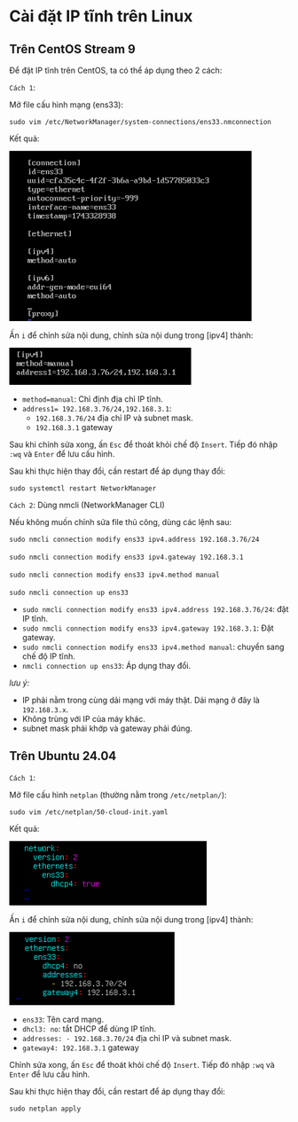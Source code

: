# Cài đặt IP tĩnh trên Linux

## Trên CentOS Stream 9

Để đặt IP tĩnh trên CentOS, ta có thể áp dụng theo 2 cách:

`Cách 1`:

Mở file cấu hình mạng (ens33):

```plaintext
sudo vim /etc/NetworkManager/system-connections/ens33.nmconnection
```

Kết quả:

![network card configuration file](./images/card_configuration.png)

Ấn `i` để chỉnh sửa nội dung, chỉnh sửa nội dung trong [ipv4] thành:

![reconfig card](./images/reconfig_card.png)

- `method=manual`: Chỉ định địa chỉ IP tĩnh.
- `address1= 192.168.3.76/24,192.168.3.1`:
  - `192.168.3.76/24` địa chỉ IP và subnet mask.
  - `192.168.3.1` gateway

Sau khi chỉnh sửa xong, ấn `Esc` để thoát khỏi chế độ `Insert`. Tiếp đó nhập `:wq` và `Enter` để lưu cấu hình.

Sau khi thực hiện thay đổi, cần restart để áp dụng thay đổi:

```plaintext
sudo systemctl restart NetworkManager
```

`Cách 2`: Dùng nmcli (NetworkManager CLI)

Nếu không muốn chỉnh sửa file thủ công, dùng các lệnh sau:

```plaintext
sudo nmcli connection modify ens33 ipv4.address 192.168.3.76/24

sudo nmcli connection modify ens33 ipv4.gateway 192.168.3.1

sudo nmcli connection modify ens33 ipv4.method manual

sudo nmcli connection up ens33
```

- `sudo nmcli connection modify ens33 ipv4.address 192.168.3.76/24`: đặt IP tĩnh.
- `sudo nmcli connection modify ens33 ipv4.gateway 192.168.3.1`: Đặt gateway.
- `sudo nmcli connection modify ens33 ipv4.method manual`: chuyển sang chế độ IP tĩnh.
- `nmcli connection up ens33`: Áp dụng thay đổi.

*lưu ý:*

- IP phải nằm trong cùng dải mạng với máy thật. Dải mạng ở đây là `192.168.3.x`.
- Không trùng với IP của máy khác.
- subnet mask phải khớp và gateway phải đúng.

## Trên Ubuntu 24.04

`Cách 1`:

Mở file cấu hình `netplan` (thường nằm trong `/etc/netplan/`):

```plaintext
sudo vim /etc/netplan/50-cloud-init.yaml
```

Kết quả:

![network card configuration file](./images/card_configuration_ubuntu.png)

Ấn `i` để chỉnh sửa nội dung, chỉnh sửa nội dung trong [ipv4] thành:

![reconfig card](./images/reconfig_card_ubuntu.png)

- `ens33`: Tên card mạng.
- `dhcl3: no`: tắt DHCP để dùng IP tĩnh.
- `addresses: - 192.168.3.70/24` địa chỉ IP và subnet mask.
- `gateway4: 192.168.3.1` gateway

Chỉnh sửa xong, ấn `Esc` để thoát khỏi chế độ `Insert`. Tiếp đó nhập `:wq` và `Enter` để lưu cấu hình.

Sau khi thực hiện thay đổi, cần restart để áp dụng thay đổi:

```plaintext
sudo netplan apply
```
